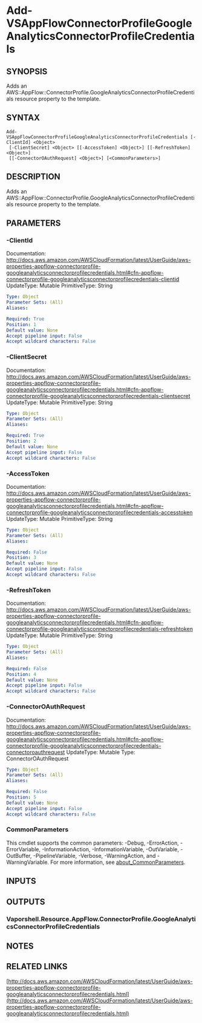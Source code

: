 # Add-VSAppFlowConnectorProfileGoogleAnalyticsConnectorProfileCredentials

## SYNOPSIS
Adds an AWS::AppFlow::ConnectorProfile.GoogleAnalyticsConnectorProfileCredentials resource property to the template.

## SYNTAX

```
Add-VSAppFlowConnectorProfileGoogleAnalyticsConnectorProfileCredentials [-ClientId] <Object>
 [-ClientSecret] <Object> [[-AccessToken] <Object>] [[-RefreshToken] <Object>]
 [[-ConnectorOAuthRequest] <Object>] [<CommonParameters>]
```

## DESCRIPTION
Adds an AWS::AppFlow::ConnectorProfile.GoogleAnalyticsConnectorProfileCredentials resource property to the template.

## PARAMETERS

### -ClientId
Documentation: http://docs.aws.amazon.com/AWSCloudFormation/latest/UserGuide/aws-properties-appflow-connectorprofile-googleanalyticsconnectorprofilecredentials.html#cfn-appflow-connectorprofile-googleanalyticsconnectorprofilecredentials-clientid
UpdateType: Mutable
PrimitiveType: String

```yaml
Type: Object
Parameter Sets: (All)
Aliases:

Required: True
Position: 1
Default value: None
Accept pipeline input: False
Accept wildcard characters: False
```

### -ClientSecret
Documentation: http://docs.aws.amazon.com/AWSCloudFormation/latest/UserGuide/aws-properties-appflow-connectorprofile-googleanalyticsconnectorprofilecredentials.html#cfn-appflow-connectorprofile-googleanalyticsconnectorprofilecredentials-clientsecret
UpdateType: Mutable
PrimitiveType: String

```yaml
Type: Object
Parameter Sets: (All)
Aliases:

Required: True
Position: 2
Default value: None
Accept pipeline input: False
Accept wildcard characters: False
```

### -AccessToken
Documentation: http://docs.aws.amazon.com/AWSCloudFormation/latest/UserGuide/aws-properties-appflow-connectorprofile-googleanalyticsconnectorprofilecredentials.html#cfn-appflow-connectorprofile-googleanalyticsconnectorprofilecredentials-accesstoken
UpdateType: Mutable
PrimitiveType: String

```yaml
Type: Object
Parameter Sets: (All)
Aliases:

Required: False
Position: 3
Default value: None
Accept pipeline input: False
Accept wildcard characters: False
```

### -RefreshToken
Documentation: http://docs.aws.amazon.com/AWSCloudFormation/latest/UserGuide/aws-properties-appflow-connectorprofile-googleanalyticsconnectorprofilecredentials.html#cfn-appflow-connectorprofile-googleanalyticsconnectorprofilecredentials-refreshtoken
UpdateType: Mutable
PrimitiveType: String

```yaml
Type: Object
Parameter Sets: (All)
Aliases:

Required: False
Position: 4
Default value: None
Accept pipeline input: False
Accept wildcard characters: False
```

### -ConnectorOAuthRequest
Documentation: http://docs.aws.amazon.com/AWSCloudFormation/latest/UserGuide/aws-properties-appflow-connectorprofile-googleanalyticsconnectorprofilecredentials.html#cfn-appflow-connectorprofile-googleanalyticsconnectorprofilecredentials-connectoroauthrequest
UpdateType: Mutable
Type: ConnectorOAuthRequest

```yaml
Type: Object
Parameter Sets: (All)
Aliases:

Required: False
Position: 5
Default value: None
Accept pipeline input: False
Accept wildcard characters: False
```

### CommonParameters
This cmdlet supports the common parameters: -Debug, -ErrorAction, -ErrorVariable, -InformationAction, -InformationVariable, -OutVariable, -OutBuffer, -PipelineVariable, -Verbose, -WarningAction, and -WarningVariable. For more information, see [about_CommonParameters](http://go.microsoft.com/fwlink/?LinkID=113216).

## INPUTS

## OUTPUTS

### Vaporshell.Resource.AppFlow.ConnectorProfile.GoogleAnalyticsConnectorProfileCredentials
## NOTES

## RELATED LINKS

[http://docs.aws.amazon.com/AWSCloudFormation/latest/UserGuide/aws-properties-appflow-connectorprofile-googleanalyticsconnectorprofilecredentials.html](http://docs.aws.amazon.com/AWSCloudFormation/latest/UserGuide/aws-properties-appflow-connectorprofile-googleanalyticsconnectorprofilecredentials.html)

